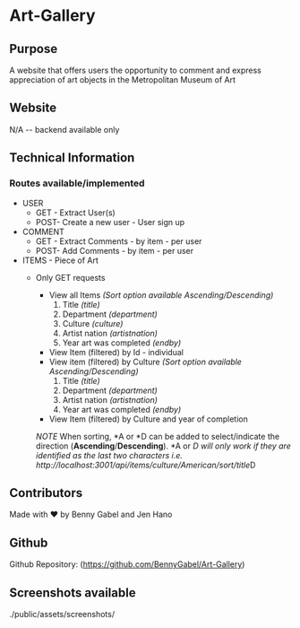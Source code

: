 # Art-Gallery


## Purpose
A website that offers users the opportunity to comment and express appreciation of art objects in the Metropolitan Museum of Art


## Website
N/A -- backend available only


## Technical Information
### Routes available/implemented
* USER
  - GET - Extract User(s)
  - POST- Create a new user - User sign up
* COMMENT
  - GET - Extract Comments - by item - per user
  - POST- Add Comments - by item - per user
* ITEMS - Piece of Art
  - Only GET requests
    - View all Items
      *(Sort option available   Ascending/Descending)*
      1. Title *(title)*
      2. Department *(department)*
      3. Culture *(culture)*
      4. Artist nation *(artistnation)*
      5. Year art was completed *(endby)*  
    - View Item (filtered) by Id - individual
    - View item (filtered) by Culture 
      *(Sort option available   Ascending/Descending)*
      1. Title *(title)*
      2. Department *(department)*
      3. Artist nation *(artistnation)*
      4. Year art was completed  *(endby)*  
    - View Item (filtered) by Culture and year of completion

    *NOTE* When sorting, *A or *D can be added to select/indicate the direction (**Ascending**/**Descending**). *A or *D will only work if they are identified as the last two characters
      i.e.  http://localhost:3001/api/items/culture/American/sort/title*D



## Contributors
Made with ❤️ by Benny Gabel and Jen Hano


## Github
Github Repository:  (https://github.com/BennyGabel/Art-Gallery)


## Screenshots available  
./public/assets/screenshots/
